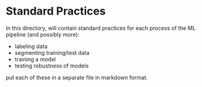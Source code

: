 # Standard Practices
In this directory, will contain standard practices for each process of the ML pipeline (and possibly more):
- labeling data
- segmenting training/test data
- training a model
- testing robustness of models

put each of these in a separate file in markdown format.